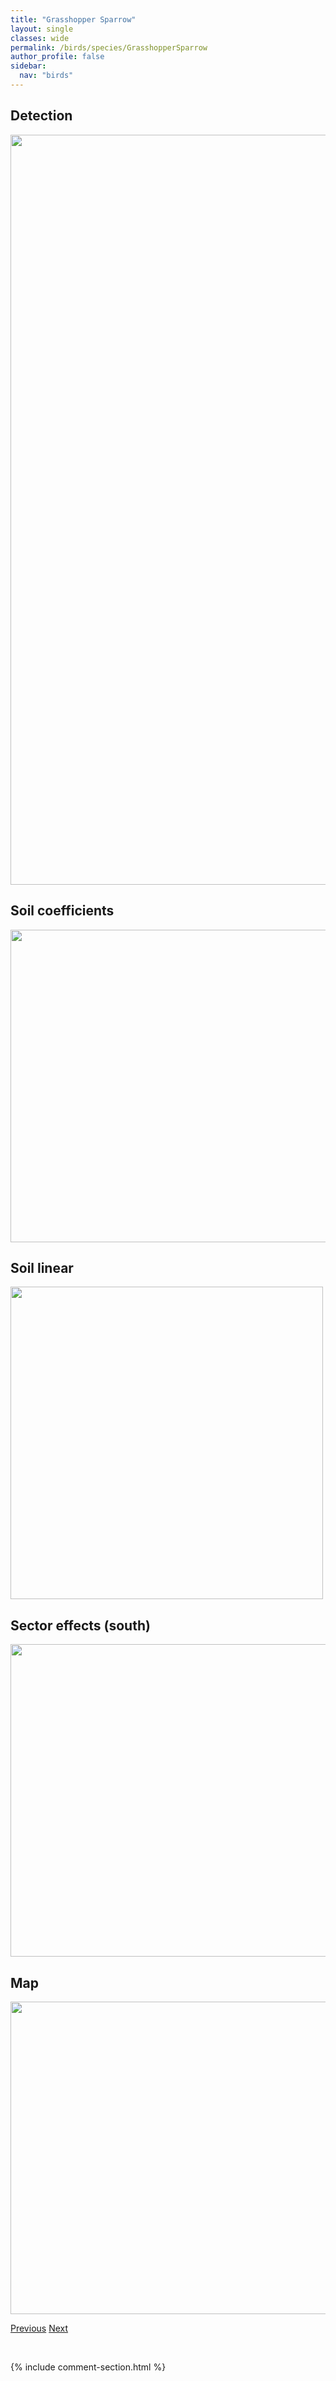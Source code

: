 ```yaml
---
title: "Grasshopper Sparrow"
layout: single
classes: wide
permalink: /birds/species/GrasshopperSparrow
author_profile: false
sidebar:
  nav: "birds"
---
```


<h2>Detection</h2>

<a href="https://drive.google.com/uc?export=view&id=1hj4FzU0gyPBCqutmIQ7NRC1bImD-E0Qq">
<img src="https://drive.google.com/uc?export=view&id=1hj4FzU0gyPBCqutmIQ7NRC1bImD-E0Qq" height = "1200" width = "800">
</a>

<h2>Soil coefficients</h2>

<a href="https://drive.google.com/uc?export=view&id=1HFv9rNv9yxHSTUEBim0PGbUKHg-YMTXA">
<img src="https://drive.google.com/uc?export=view&id=1HFv9rNv9yxHSTUEBim0PGbUKHg-YMTXA" height = "500" width = "1000">
</a>

<h2>Soil linear</h2>

<a href="https://drive.google.com/uc?export=view&id=1q7SJuFXc44odQHvOPVXAZV7UZrhdnw1H">
<img src="https://drive.google.com/uc?export=view&id=1q7SJuFXc44odQHvOPVXAZV7UZrhdnw1H" height = "500" width = "500">
</a>

<h2>Sector effects (south)</h2>

<a href="https://drive.google.com/uc?export=view&id=1-3yAeq4lLKfFaERlPtsN2sjtFMCSv4ps">
<img src="https://drive.google.com/uc?export=view&id=1-3yAeq4lLKfFaERlPtsN2sjtFMCSv4ps" height = "500" width = "1000">
</a>

<h2>Map</h2>

<a href="https://drive.google.com/uc?export=view&id=1GZ_I1p5T-UANn2O3H5frN4PqH1WI59QR">
<img src="https://drive.google.com/uc?export=view&id=1GZ_I1p5T-UANn2O3H5frN4PqH1WI59QR" height = "500" width = "1500">
</a>

<a href="/birds/species/GrayCatbird/" class="pagination--pager" title="Gray Catbird">Previous</a> <a href="/birds/species/GreaterYellowlegs/" class="pagination--pager" title="Greater Yellowlegs">Next</a>

<p>&nbsp;</p>

{% include comment-section.html %}
